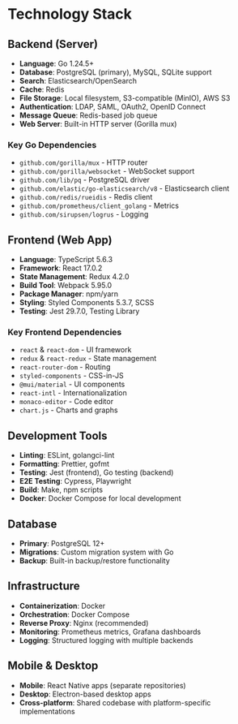 # Technology Stack

## Backend (Server)
- **Language**: Go 1.24.5+
- **Database**: PostgreSQL (primary), MySQL, SQLite support
- **Search**: Elasticsearch/OpenSearch
- **Cache**: Redis
- **File Storage**: Local filesystem, S3-compatible (MinIO), AWS S3
- **Authentication**: LDAP, SAML, OAuth2, OpenID Connect
- **Message Queue**: Redis-based job queue
- **Web Server**: Built-in HTTP server (Gorilla mux)

### Key Go Dependencies
- `github.com/gorilla/mux` - HTTP router
- `github.com/gorilla/websocket` - WebSocket support
- `github.com/lib/pq` - PostgreSQL driver
- `github.com/elastic/go-elasticsearch/v8` - Elasticsearch client
- `github.com/redis/rueidis` - Redis client
- `github.com/prometheus/client_golang` - Metrics
- `github.com/sirupsen/logrus` - Logging

## Frontend (Web App)
- **Language**: TypeScript 5.6.3
- **Framework**: React 17.0.2
- **State Management**: Redux 4.2.0
- **Build Tool**: Webpack 5.95.0
- **Package Manager**: npm/yarn
- **Styling**: Styled Components 5.3.7, SCSS
- **Testing**: Jest 29.7.0, Testing Library

### Key Frontend Dependencies
- `react` & `react-dom` - UI framework
- `redux` & `react-redux` - State management
- `react-router-dom` - Routing
- `styled-components` - CSS-in-JS
- `@mui/material` - UI components
- `react-intl` - Internationalization
- `monaco-editor` - Code editor
- `chart.js` - Charts and graphs

## Development Tools
- **Linting**: ESLint, golangci-lint
- **Formatting**: Prettier, gofmt
- **Testing**: Jest (frontend), Go testing (backend)
- **E2E Testing**: Cypress, Playwright
- **Build**: Make, npm scripts
- **Docker**: Docker Compose for local development

## Database
- **Primary**: PostgreSQL 12+
- **Migrations**: Custom migration system with Go
- **Backup**: Built-in backup/restore functionality

## Infrastructure
- **Containerization**: Docker
- **Orchestration**: Docker Compose
- **Reverse Proxy**: Nginx (recommended)
- **Monitoring**: Prometheus metrics, Grafana dashboards
- **Logging**: Structured logging with multiple backends

## Mobile & Desktop
- **Mobile**: React Native apps (separate repositories)
- **Desktop**: Electron-based desktop apps
- **Cross-platform**: Shared codebase with platform-specific implementations